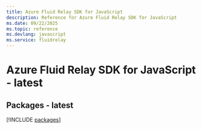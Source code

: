 ```yaml
---
title: Azure Fluid Relay SDK for JavaScript
description: Reference for Azure Fluid Relay SDK for JavaScript
ms.date: 09/22/2025
ms.topic: reference
ms.devlang: javascript
ms.service: fluidrelay
---
```

# Azure Fluid Relay SDK for JavaScript - latest
## Packages - latest
[!INCLUDE [packages](fluid-relay-index.md)]